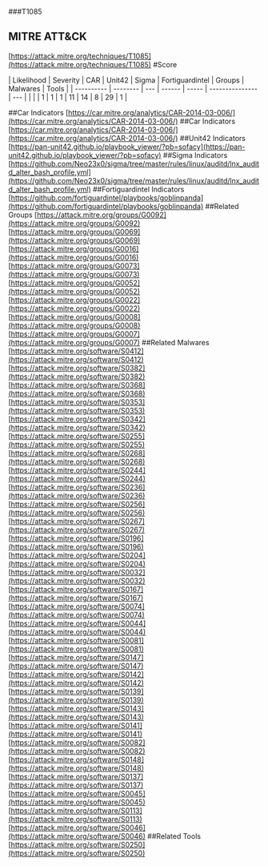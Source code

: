 ###T1085
## MITRE ATT&CK
[https://attack.mitre.org/techniques/T1085](https://attack.mitre.org/techniques/T1085)
#Score

| Likelihood | Severity | CAR | Unit42 | Sigma | Fortiguardintel | Groups | Malwares | Tools |
| ---------- | -------- | --- | ------ | ----- | --------------- | ---  |
 |   |   | 1 | 1 | 1 | 11 | 14 | 8 | 29 | 1 |

##Car Indicators
[https://car.mitre.org/analytics/CAR-2014-03-006/](https://car.mitre.org/analytics/CAR-2014-03-006/)
[]()
##Car Indicators
[https://car.mitre.org/analytics/CAR-2014-03-006/](https://car.mitre.org/analytics/CAR-2014-03-006/)
[]()
##Unit42 Indicators
[https://pan-unit42.github.io/playbook_viewer/?pb=sofacy](https://pan-unit42.github.io/playbook_viewer/?pb=sofacy)
[]()
##Sigma Indicators
[https://github.com/Neo23x0/sigma/tree/master/rules/linux/auditd/lnx_auditd_alter_bash_profile.yml](https://github.com/Neo23x0/sigma/tree/master/rules/linux/auditd/lnx_auditd_alter_bash_profile.yml)
[]()
##Fortiguardintel Indicators
[https://github.com/fortiguardintel/playbooks/goblinpanda](https://github.com/fortiguardintel/playbooks/goblinpanda)
[]()
##Related Groups
[https://attack.mitre.org/groups/G0092](https://attack.mitre.org/groups/G0092)
[https://attack.mitre.org/groups/G0069](https://attack.mitre.org/groups/G0069)
[https://attack.mitre.org/groups/G0016](https://attack.mitre.org/groups/G0016)
[https://attack.mitre.org/groups/G0073](https://attack.mitre.org/groups/G0073)
[https://attack.mitre.org/groups/G0052](https://attack.mitre.org/groups/G0052)
[https://attack.mitre.org/groups/G0022](https://attack.mitre.org/groups/G0022)
[https://attack.mitre.org/groups/G0008](https://attack.mitre.org/groups/G0008)
[https://attack.mitre.org/groups/G0007](https://attack.mitre.org/groups/G0007)
[]()
##Related Malwares
[https://attack.mitre.org/software/S0412](https://attack.mitre.org/software/S0412)
[https://attack.mitre.org/software/S0382](https://attack.mitre.org/software/S0382)
[https://attack.mitre.org/software/S0368](https://attack.mitre.org/software/S0368)
[https://attack.mitre.org/software/S0353](https://attack.mitre.org/software/S0353)
[https://attack.mitre.org/software/S0342](https://attack.mitre.org/software/S0342)
[https://attack.mitre.org/software/S0255](https://attack.mitre.org/software/S0255)
[https://attack.mitre.org/software/S0268](https://attack.mitre.org/software/S0268)
[https://attack.mitre.org/software/S0244](https://attack.mitre.org/software/S0244)
[https://attack.mitre.org/software/S0236](https://attack.mitre.org/software/S0236)
[https://attack.mitre.org/software/S0256](https://attack.mitre.org/software/S0256)
[https://attack.mitre.org/software/S0267](https://attack.mitre.org/software/S0267)
[https://attack.mitre.org/software/S0196](https://attack.mitre.org/software/S0196)
[https://attack.mitre.org/software/S0204](https://attack.mitre.org/software/S0204)
[https://attack.mitre.org/software/S0032](https://attack.mitre.org/software/S0032)
[https://attack.mitre.org/software/S0167](https://attack.mitre.org/software/S0167)
[https://attack.mitre.org/software/S0074](https://attack.mitre.org/software/S0074)
[https://attack.mitre.org/software/S0044](https://attack.mitre.org/software/S0044)
[https://attack.mitre.org/software/S0081](https://attack.mitre.org/software/S0081)
[https://attack.mitre.org/software/S0147](https://attack.mitre.org/software/S0147)
[https://attack.mitre.org/software/S0142](https://attack.mitre.org/software/S0142)
[https://attack.mitre.org/software/S0139](https://attack.mitre.org/software/S0139)
[https://attack.mitre.org/software/S0143](https://attack.mitre.org/software/S0143)
[https://attack.mitre.org/software/S0141](https://attack.mitre.org/software/S0141)
[https://attack.mitre.org/software/S0082](https://attack.mitre.org/software/S0082)
[https://attack.mitre.org/software/S0148](https://attack.mitre.org/software/S0148)
[https://attack.mitre.org/software/S0137](https://attack.mitre.org/software/S0137)
[https://attack.mitre.org/software/S0045](https://attack.mitre.org/software/S0045)
[https://attack.mitre.org/software/S0113](https://attack.mitre.org/software/S0113)
[https://attack.mitre.org/software/S0046](https://attack.mitre.org/software/S0046)
[]()
##Related Tools
[https://attack.mitre.org/software/S0250](https://attack.mitre.org/software/S0250)
[]()
